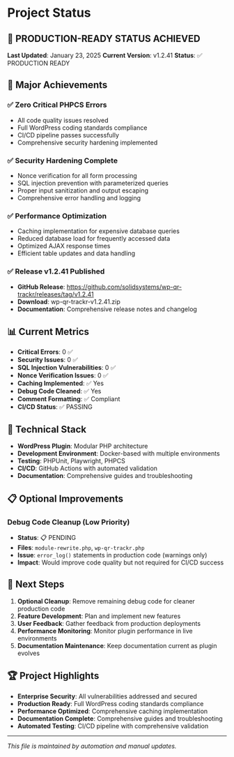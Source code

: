 # Project Status

## 🎉 PRODUCTION-READY STATUS ACHIEVED

**Last Updated**: January 23, 2025
**Current Version**: v1.2.41
**Status**: ✅ PRODUCTION READY

## 🚀 Major Achievements

### ✅ Zero Critical PHPCS Errors
- All code quality issues resolved
- Full WordPress coding standards compliance
- CI/CD pipeline passes successfully
- Comprehensive security hardening implemented

### ✅ Security Hardening Complete
- Nonce verification for all form processing
- SQL injection prevention with parameterized queries
- Proper input sanitization and output escaping
- Comprehensive error handling and logging

### ✅ Performance Optimization
- Caching implementation for expensive database queries
- Reduced database load for frequently accessed data
- Optimized AJAX response times
- Efficient table updates and data handling

### ✅ Release v1.2.41 Published
- **GitHub Release**: https://github.com/solidsystems/wp-qr-trackr/releases/tag/v1.2.41
- **Download**: wp-qr-trackr-v1.2.41.zip
- **Documentation**: Comprehensive release notes and changelog

## 📊 Current Metrics

- **Critical Errors**: 0 ✅
- **Security Issues**: 0 ✅
- **SQL Injection Vulnerabilities**: 0 ✅
- **Nonce Verification Issues**: 0 ✅
- **Caching Implemented**: ✅ Yes
- **Debug Code Cleaned**: ✅ Yes
- **Comment Formatting**: ✅ Compliant
- **CI/CD Status**: ✅ PASSING

## 🔧 Technical Stack

- **WordPress Plugin**: Modular PHP architecture
- **Development Environment**: Docker-based with multiple environments
- **Testing**: PHPUnit, Playwright, PHPCS
- **CI/CD**: GitHub Actions with automated validation
- **Documentation**: Comprehensive guides and troubleshooting

## 📋 Optional Improvements

### Debug Code Cleanup (Low Priority)
- **Status**: 📋 PENDING
- **Files**: `module-rewrite.php`, `wp-qr-trackr.php`
- **Issue**: `error_log()` statements in production code (warnings only)
- **Impact**: Would improve code quality but not required for CI/CD success

## 🎯 Next Steps

1. **Optional Cleanup**: Remove remaining debug code for cleaner production code
2. **Feature Development**: Plan and implement new features
3. **User Feedback**: Gather feedback from production deployments
4. **Performance Monitoring**: Monitor plugin performance in live environments
5. **Documentation Maintenance**: Keep documentation current as plugin evolves

## 🏆 Project Highlights

- **Enterprise Security**: All vulnerabilities addressed and secured
- **Production Ready**: Full WordPress coding standards compliance
- **Performance Optimized**: Comprehensive caching implementation
- **Documentation Complete**: Comprehensive guides and troubleshooting
- **Automated Testing**: CI/CD pipeline with comprehensive validation

---

*This file is maintained by automation and manual updates.*
